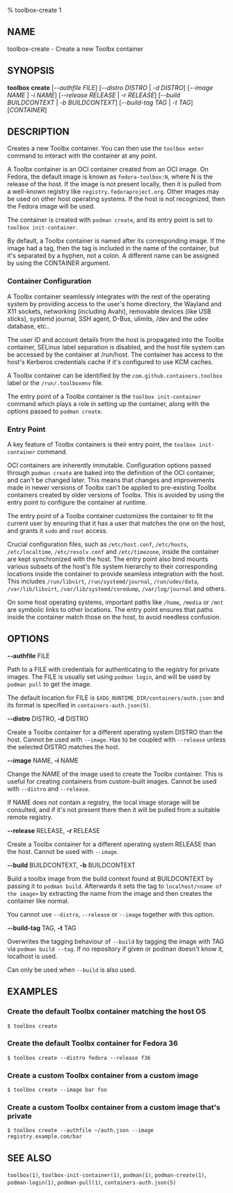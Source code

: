 % toolbox-create 1

## NAME
toolbox\-create - Create a new Toolbx container

## SYNOPSIS
**toolbox create** [*--authfile FILE*]
               [*--distro DISTRO* | *-d DISTRO*]
               [*--image NAME* | *-i NAME*]
               [*--release RELEASE* | *-r RELEASE*]
               [*--build BUILDCONTEXT* | *-b BUILDCONTEXT*]
               [*--build-tag TAG* | *-t TAG*]
               [*CONTAINER*]

## DESCRIPTION

Creates a new Toolbx container. You can then use the `toolbox enter` command
to interact with the container at any point.

A Toolbx container is an OCI container created from an OCI image. On Fedora,
the default image is known as `fedora-toolbox:N`, where N is the release of
the host. If the image is not present locally, then it is pulled from a
well-known registry like `registry.fedoraproject.org`. Other images may be
used on other host operating systems. If the host is not recognized, then the
Fedora image will be used.

The container is created with `podman create`, and its entry point is set to
`toolbox init-container`.

By default, a Toolbx container is named after its corresponding image. If the
image had a tag, then the tag is included in the name of the container, but
it's separated by a hyphen, not a colon. A different name can be assigned by
using the CONTAINER argument.

### Container Configuration

A Toolbx container seamlessly integrates with the rest of the operating
system by providing access to the user's home directory, the Wayland and X11
sockets, networking (including Avahi), removable devices (like USB sticks),
systemd journal, SSH agent, D-Bus, ulimits, /dev and the udev database, etc..

The user ID and account details from the host is propagated into the Toolbx
container, SELinux label separation is disabled, and the host file system can
be accessed by the container at /run/host. The container has access to the
host's Kerberos credentials cache if it's configured to use KCM caches.

A Toolbx container can be identified by the `com.github.containers.toolbox`
label or the `/run/.toolboxenv` file.

The entry point of a Toolbx container is the `toolbox init-container` command
which plays a role in setting up the container, along with the options passed
to `podman create`.

### Entry Point

A key feature of Toolbx containers is their entry point, the `toolbox
init-container` command.

OCI containers are inherently immutable. Configuration options passed through
`podman create` are baked into the definition of the OCI container, and can't
be changed later. This means that changes and improvements made in newer
versions of Toolbx can't be applied to pre-existing Toolbx containers
created by older versions of Toolbx. This is avoided by using the entry point
to configure the container at runtime.

The entry point of a Toolbx container customizes the container to fit the
current user by ensuring that it has a user that matches the one on the host,
and grants it `sudo` and `root` access.

Crucial configuration files, such as `/etc/host.conf`, `/etc/hosts`,
`/etc/localtime`, `/etc/resolv.conf` and `/etc/timezone`, inside the container
are kept synchronized with the host. The entry point also bind mounts various
subsets of the host's file system hierarchy to their corresponding locations
inside the container to provide seamless integration with the host. This
includes `/run/libvirt`, `/run/systemd/journal`, `/run/udev/data`,
`/var/lib/libvirt`, `/var/lib/systemd/coredump`, `/var/log/journal` and others.

On some host operating systems, important paths like `/home`, `/media` or
`/mnt` are symbolic links to other locations. The entry point ensures that
paths inside the container match those on the host, to avoid needless
confusion.

## OPTIONS ##

**--authfile** FILE

Path to a FILE with credentials for authenticating to the registry for private
images. The FILE is usually set using `podman login`, and will be used by
`podman pull` to get the image.

The default location for FILE is `$XDG_RUNTIME_DIR/containers/auth.json` and
its format is specified in `containers-auth.json(5)`.

**--distro** DISTRO, **-d** DISTRO

Create a Toolbx container for a different operating system DISTRO than the
host. Cannot be used with `--image`. Has to be coupled with `--release` unless
the selected DISTRO matches the host.

**--image** NAME, **-i** NAME

Change the NAME of the image used to create the Toolbx container. This is
useful for creating containers from custom-built images. Cannot be used with
`--distro` and `--release`.

If NAME does not contain a registry, the local image storage will be
consulted, and if it's not present there then it will be pulled from a suitable
remote registry.

**--release** RELEASE, **-r** RELEASE

Create a Toolbx container for a different operating system RELEASE than the
host. Cannot be used with `--image`.

**--build** BUILDCONTEXT, **-b** BUILDCONTEXT

Build a toolbx image from the build context found at BUILDCONTEXT by passing it
to `podman build`. Afterwards it sets the tag to `localhost/<name of the image>`
by extracting the name from the image and then creates the container like normal.

You cannot use `--distro`, `--release` or `--image` together with this option.

**--build-tag** TAG, **-t** TAG

Overwrites the tagging behaviour of `--build` by tagging the image with TAG via
`podman build --tag`. If no repository if given or podman doesn't know it,
localhost is used.

Can only be used when `--build` is also used.

## EXAMPLES

### Create the default Toolbx container matching the host OS

```
$ toolbox create
```

### Create the default Toolbx container for Fedora 36

```
$ toolbox create --distro fedora --release f36
```

### Create a custom Toolbx container from a custom image

```
$ toolbox create --image bar foo
```

### Create a custom Toolbx container from a custom image that's private

```
$ toolbox create --authfile ~/auth.json --image registry.example.com/bar
```

## SEE ALSO

`toolbox(1)`, `toolbox-init-container(1)`, `podman(1)`, `podman-create(1)`, `podman-login(1)`, `podman-pull(1)`, `containers-auth.json(5)`

